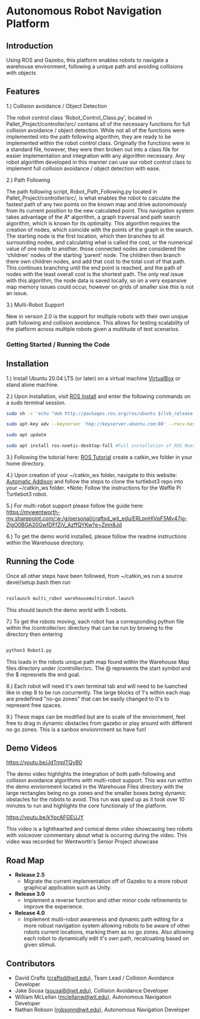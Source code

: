 # Autonomous Robot Navigation Platform

## Introduction 

Using ROS and Gazebo, this platform enables robots to navigate a warehouse environment, following a unique path and avoiding collisions with objects

## Features
1.) Collision avoidance / Object Detection

The robot control class 'Robot_Control_Class.py', located in Pallet_Project/controller/src/ contains all of the necessary functions for full collision avoidance / object detection. While not all of the functions were implemented into the path following algorithm, they are ready to be implemented within the robot control class. Originally the functions were in a standard file, however, they were then broken out into a class file for easier implementation and integration with any algorithm necessary. Any robot algorithm developed in this manner can use our robot control class to implement full collision avoidance / object detection with ease. 

2.) Path Following

The path following script, Robot_Path_Following.py located in Pallet_Project/controller/src/, is what enables the robot to calculate the fastest path of any two points on the known map and drive autonomously from its current poisition to the new calculated point. This navigation system takes advantage of the A* algorithm, a graph traversal and path search algorithm, which is known for its optimality. This algorithm requires the creation of nodes, which coincide with the points of the graph in the search. The starting node is the first location, which then branches to all surrounding nodes, and calculating what is called the cost, or the numerical value of one node to another. those connected nodes are considered the 'children' nodes of the starting 'parent' node. The children then branch there own children nodes, and add that cost to the total cost of that path. This continues branching until the end point is reached, and the path of nodes with the least overall cost is the shortest path. The only real issue with this algorithm, the node data is saved locally, so on a very expansive map memory issues could occur, however on grids of smaller sixe this is not an issue.

3.) Multi-Robot Support

New in version 2.0 is the support for multiple robots with their own unqiue path following and collision avoidance. This allows for testing scalability of the platform across multiple robots given a multitude of test scenarios. 

### Getting Started / Running the Code

## Installation

1.) Install Ubuntu 20.04 LTS (or later) on a virtual machine [VirtualBox](https://www.virtualbox.org/) or stand alone machine.

2.) Upon installation, visit [ROS Install](http://wiki.ros.org/Installation/Ubuntu) and enter the following commands on a sudo terminal session. 

```bash
sudo sh -c 'echo "deb http://packages.ros.org/ros/ubuntu $(lsb_release -sc) main" > /etc/apt/sources.list.d/ros-latest.list'

sudo apt-key adv --keyserver 'hkp://keyserver.ubuntu.com:80' --recv-key C1CF6E31E6BADE8868B172B4F42ED6FBAB17C654

sudo apt update

sudo apt install ros-noetic-desktop-full #Full installation of ROS Noetic / Gazebo
```
3.) Following the tutorial here: [ROS Tutorial](http://wiki.ros.org/catkin/Tutorials/create_a_workspace) create a catkin_ws folder in your home directory.

4.) Upon creation of your ~/catkin_ws folder, navigate to this website: [Automatic Addison](https://automaticaddison.com/how-to-launch-the-turtlebot3-simulation-with-ros/) and follow the steps to clone the turtlebot3 repo into your ~/catkin_ws folder. *Note: Follow the instructions for the Waffle Pi Turtlebot3 robot.

5.) For multi-robot support please follow the guide here: https://mywentworth-my.sharepoint.com/:w:/g/personal/craftsd_wit_edu/ERLpnHlVpF5Mv47ig-ZlgO0BGA20GwfDFfZiV_AzffQYKw?e=Zmn8Jd

6.) To get the demo world installed, please follow the readme instructions within the Warehouse directory.

## Running the Code

Once all other steps have been followed, from ~/catkin_ws run a source devel/setup.bash then run 

```bash

roslaunch multi_robot warehousemultirobot.launch

```

This should launch the demo world with 5 robots.

7.) To get the robots moving, each robot has a corresponding python file within the /controller/src directory that can be run by browing to the directory then entering 

```bash

python3 Robot1.py

```

This loads in the robots unique path map found within the Warehouse Map files directory under /controller/src. The @ represents the start symbol and the $ represnets the end goal.

8.) Each robot will need it's own terminal tab and will need to be luanched like in step 8 to be run cocurrently. The large blocks of 1's within each map are predefined "no-go zones" that can be easily changed to 0's to represent free spaces.

9.) These maps can be modified but are to scale of the enviornment, feel free to drag in dynamic obstacles from gazebo or play around with different no go zones. This is a sanbox envionrnment so have fun!

## Demo Videos

https://youtu.be/JdTmplTQyB0

The demo video highlights the integration of both path-following and collision avoidance algorithms with multi-robot support. This was run within the demo enviornment located in the Warehouse Files directory with the large rectangles being no go zones and the smaller boxes being dynamic obstacles for the robots to avoid. This run was sped up as it took over 10 minutes to run and highlights the core functionaly of the platform.

https://youtu.be/kYpcAFGEUJY

This video is a lighthearted and comical demo video showcasing two robots with voiceover commentary about what is occuring during the video. This video was recorded for Wentworth's Senior Project showcase

## Road Map
* **Release 2.5** 
    * Migrate the current implementation off of Gazebo to a more robust graphical application such as Unity.
* **Release 3.0**
    * Implement a reverse function and other minor code refinements to improve the experience.
* **Release 4.0**
    * Implement multi-robot awareness and dynamic path editing for a more robust navigation system allowing robots to be aware of other robots current locations, marking them as no go zones. Also allowing each robot to dynamically edit it's own path, recalcuating based on given stimuli. 

## Contributors

- David Crafts (craftsd@wit.edu), Team Lead / Collision Avoidance Developer
- Jake Sousa (sousaj8@wit.edu), Collision Avoidance Developer
- William McLellan (mclellanw@wit.edu), Autonomous Navigation Developer
- Nathan Robson (robsonn@wit.edu), Autonomous Navigation Developer
